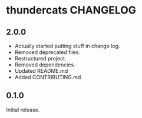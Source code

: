 # thundercats CHANGELOG

## 2.0.0

- Actually started putting stuff in change log.
- Removed deprecated files.
- Restructured project.
- Removed dependencies.
- Updated README.md
- Added CONTRIBUTING.md

## 0.1.0

Initial release.
